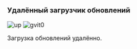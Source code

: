 <h3>Удалëнный загрузчик обновлений</h3>

![up](https://img.shields.io/badge/updater-green)
![gvit0](https://img.shields.io/badge/gvit-0-blue)

Загрузка обновлений удалëнно.

